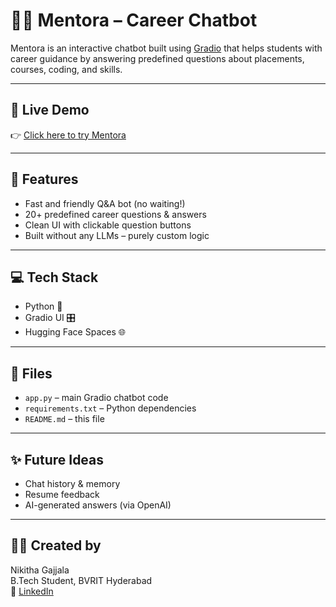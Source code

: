 
# 👩‍🏫 Mentora – Career Chatbot

Mentora is an interactive chatbot built using [Gradio](https://gradio.app/) that helps students with career guidance by answering predefined questions about placements, courses, coding, and skills.

---

## 🚀 Live Demo

👉 [Click here to try Mentora](https://huggingface.co/spaces/Nikitha14/Mentora)

---

## 🧠 Features

- Fast and friendly Q&A bot (no waiting!)
- 20+ predefined career questions & answers
- Clean UI with clickable question buttons
- Built without any LLMs – purely custom logic

---

## 💻 Tech Stack

- Python 🐍
- Gradio UI 🎛
- Hugging Face Spaces 🌐

---

## 📁 Files

- `app.py` – main Gradio chatbot code
- `requirements.txt` – Python dependencies
- `README.md` – this file

---

## ✨ Future Ideas

- Chat history & memory
- Resume feedback
- AI-generated answers (via OpenAI)

---

## 👩‍💻 Created by

Nikitha Gajjala  
B.Tech Student, BVRIT Hyderabad  
🔗 [LinkedIn](https://www.linkedin.com/in/nikitha-gajjala-2b6201340/)
